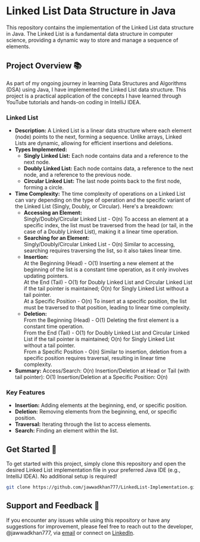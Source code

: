 # Linked List Data Structure in Java

This repository contains the implementation of the Linked List data structure in Java. The Linked List is a fundamental data structure in computer science, providing a dynamic way to store and manage a sequence of elements.

## Project Overview 📚

As part of my ongoing journey in learning Data Structures and Algorithms (DSA) using Java, I have implemented the Linked List data structure. This project is a practical application of the concepts I have learned through YouTube tutorials and hands-on coding in IntelliJ IDEA.

### Linked List
- **Description:** A Linked List is a linear data structure where each element (node) points to the next, forming a sequence. Unlike arrays, Linked Lists are dynamic, allowing for efficient insertions and deletions.
- **Types Implemented:**
  - **Singly Linked List:** Each node contains data and a reference to the next node.
  - **Doubly Linked List:** Each node contains data, a reference to the next node, and a reference to the previous node.
  - **Circular Linked List:** The last node points back to the first node, forming a circle.
- **Time Complexity:** The time complexity of operations on a Linked List can vary depending on the type of operation and the specific variant of the Linked List (Singly, Doubly, or Circular). Here's a breakdown:
  - **Accessing an Element:**<br>
Singly/Doubly/Circular Linked List - O(n) To access an element at a specific index, the list must be traversed from the head (or tail, in the case of a Doubly Linked List), making it a linear time operation.
  - **Searching for an Element:**<br>
Singly/Doubly/Circular Linked List - O(n) Similar to accessing, searching requires traversing the list, so it also takes linear time.
  - **Insertion:**<br>
At the Beginning (Head) - O(1) Inserting a new element at the beginning of the list is a constant time operation, as it only involves updating pointers.<br>
At the End (Tail) - O(1) for Doubly Linked List and Circular Linked List if the tail pointer is maintained; O(n) for Singly Linked List without a tail pointer.<br>
At a Specific Position - O(n) To insert at a specific position, the list must be traversed to that position, leading to linear time complexity.<br>
  - **Deletion:**<br>
From the Beginning (Head) - O(1) Deleting the first element is a constant time operation.<br>
From the End (Tail) - O(1) for Doubly Linked List and Circular Linked List if the tail pointer is maintained; O(n) for Singly Linked List without a tail pointer.<br>
From a Specific Position - O(n) Similar to insertion, deletion from a specific position requires traversal, resulting in linear time complexity.<br>
- **Summary:**
Access/Search: O(n)
Insertion/Deletion at Head or Tail (with tail pointer): O(1)
Insertion/Deletion at a Specific Position: O(n)

### Key Features
- **Insertion:** Adding elements at the beginning, end, or specific position.
- **Deletion:** Removing elements from the beginning, end, or specific position.
- **Traversal:** Iterating through the list to access elements.
- **Search:** Finding an element within the list.

## Get Started 🚀

To get started with this project, simply clone this repository and open the desired Linked List implementation file in your preferred Java IDE (e.g., IntelliJ IDEA). No additional setup is required!

```bash
git clone https://github.com/jawwadkhan777/LinkedList-Implementation.git
```

## Support and Feedback 📧

If you encounter any issues while using this repository or have any suggestions for improvement, please feel free to reach out to the developer, @jawwadkhan777, via [email](mailto:m.jawwadkhan777@gmail.com) or connect on [LinkedIn](https://www.linkedin.com/in/jawwadkhan777/).
